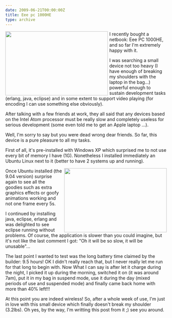 ```yaml
---
date: 2009-06-21T00:00:00Z
title: Eee pc 1000HE
type: archive
---
```


<a href="/img/eee-pc-1000he/eee-pc-ubuntu1.png"><img src="/img/eee-pc-1000he/eee-pc-ubuntu1.png" width="320" height="200" style="float: left; margin-right: 5px;" /></a>
I recently bought a netbook: Eee PC 1000HE, and so far I'm extremely happy with it.

I was searching a small device not too heavy (I have enough of breaking my shoulders with the laptop in the bag...) powerful enough to sustain development tasks (erlang, java, eclipse) and in some extent to support video playing (for encoding I can use something else obviously).

After talking with a few friends at work, they all said that any devices based on the Intel Atom processor must be really slow and completely useless for serious development (some even told me to get an Apple laptop ...).

Well, I'm sorry to say but you were dead wrong dear friends. So far, this device is a pure pleasure to all my tasks.

First of all, it's pre-installed with Windows XP which surprised me to not use every bit of memory I have (1G). Nonetheless I installed immediately an Ubuntu Linux next to it (better to have 2 systems up and running).

<a href="/img/eee-pc-1000he/eclipse-eee-pc.png"><img src="/img/eee-pc-1000he/eclipse-eee-pc.png" width="320" height="200" style="float: right; margin-left: 5px;" /></a>
Once Ubuntu installed (the 9.04 version) surprise again to see all the goodies such as extra graphics effects or goofy animations working and not one frame every 5s.

I continued by installing java, eclipse, erlang and was delighted to see eclipse running without problems. Of course, the application is slower than you could imagine, but it's not like the last comment I got: "Oh it will be so slow, it will be unusable"...

The last point I wanted to test was the long battery time claimed by the builder: 9.5 hours! OK I didn't really reach that, but I never really let me run for that long to begin with. Now What I can say is after let it charge during the night, I picked it up during the morning, switched it on (it was around 7am), put it in my bag in suspend mode, use it during the day (mixed periods of use and suspended mode) and finally came back home with more than 40% left!!!

At this point you are indeed wireless!  So, after a whole week of use, I'm just in love with this small device which finally doesn't break my shoulder (3.2lbs).  Oh yes, by the way, I'm writting this post from it ;) see you around.﻿